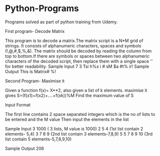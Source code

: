 # Python-Programs
Programs solved as part of python training from Udemy.

First program- Decode Matrix

This program is to decode a matrix.The matrix script is a  N*M  grid of strings. It consists of alphanumeric characters, spaces and symbols (!,@,#,$,%,&).
The matrix should be decoded by reading the column from top to bottom.If there are symbols or spaces between two alphanumeric characters of the decoded script, then replace them with a single space '' for better readability.
Sample Input
7 3
Tsi
h%x
i #
sM
$a
#t%
ir!
Sample Output
This is Matrix#  %!

Second Program- Maximise it

Given a function f(x)= X**2, also given a list of k elements. maximise it gives
S=(f(x1)+f(x2)+....+f(xk))%M
Find the maximum value of S

Input Format

The first line contains 2 space separated integers  which is the no of lists to be entered and the M value
Then input the elements in the list

Sample Input
3 1000 ( 3 lists, M value is 1000)
2 5 4   (1st list contain 2 elements- 5,4)
3 7 8 9 (2nd list contain 3 elements-7,8,9)
5 5 7 8 9 10 (3rd list contain 5 elements-5,7,8,9,10)

Sample Output
206